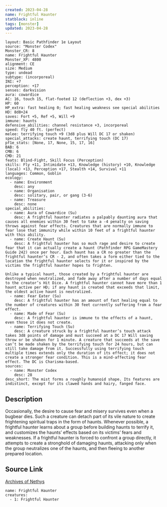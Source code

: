```yaml
---
created: 2023-04-28
name: Frightful Haunter
statblock: inline
tags: [monster]
updated: 2023-04-28
---
```

```statblock
layout: Basic Pathfinder 1e Layout
source: "Monster Codex"
Monster_CR: 8
name: Frightful Haunter
Monster_XP: 4800
alignment: CE
size: Medium
type: undead
subtype: (incorporeal)
INI: +7
perception: +17
senses: darkvision
aura: cowardice
AC: 16, touch 15, flat-footed 12 (deflection +3, dex +3)
HP: 60
HP_extra: fast healing 0; fast healing weakness see special abilities
HD: 8d8+24
saves: Fort +5, Ref +5, Will +9
immune: haunts
defensive_abilities: channel resistance +3, incorporeal
speed: fly 40 ft. (perfect)
melee: terrifying touch +9 (3d8 plus Will DC 17 or shaken)
special_attacks: create haunt, terrifying touch (DC 17)
pf1e_stats: [None, 17, None, 15, 17, 16]
BAB: 6
CMB: 6
CMD: 21
feats: Blind-Fight, Skill Focus (Perception)
skills: Fly +11, Intimidate +13, Knowledge (history) +10, Knowledge (local) +13, Perception +17, Stealth +14, Survival +11
languages: Common, Goblin
ecology:
  - name: Environment
    desc: any
  - name: Organisation
    desc: solitary, pair, or gang (3-6)
  - name: Treasure
    desc: none
special_abilities:
  - name: Aura of Cowardice (Su)
    desc: A frightful haunter radiates a palpably daunting aura that causes all enemies within 30 feet to take a -4 penalty on saving throws against fear effects. Creatures that are normally immune to fear lose that immunity while within 10 feet of a frightful haunter with this ability.
  - name: Create Haunt (Su)
    desc: A frightful haunter has so much rage and desire to create fear that it can actually create a haunt (Pathfinder RPG GameMastery Guide 242) once per hour. Each haunt has a CR no greater than the frightful haunter’s CR - 2, and often takes a form either tied to the location the frightful haunter selects for it or inspired by the victims the frightful haunter hopes to frighten.

Unlike a typical haunt, those created by a frightful haunter are destroyed when neutralized, and fade away after a number of days equal to the creator’s Hit Dice. A frightful haunter cannot have more than 1 haunt active per HD; if any haunt is created that exceeds that limit, the oldest active haunt is neutralized.
  - name: Fear Eater (Su)
    desc: A frightful haunter has an amount of fast healing equal to the number of creatures within 30 feet currently suffering from a fear effect.
  - name: Made of Fear (Su)
    desc: A frightful haunter is immune to the effects of a haunt, even those it does not create.
  - name: Terrifying Touch (Su)
    desc: A creature struck by a frightful haunter’s touch attack takes 3d8 points of damage and must succeed at a DC 17 Will saving throw or be shaken for 1 minute. A creature that succeeds at the save can’t be made shaken by the terrifying touch for 24 hours, but can still take damage from it. Successfully using terrifying touch multiple times extends only the duration of its effect; it does not create a stronger fear condition. This is a mind-affecting fear effect. The DC is Charisma-based.
sources:
  - name: Monster Codex
    desc: 28
desc_short: The mist forms a roughly humanoid shape. Its features are indistinct, except for its clawed hands and hairy, fanged face.
```
## Description
Occasionally, the desire to cause fear and misery survives even when a bugbear dies. Such a creature can detach part of its vile nature to create frightening spiritual traps in the form of haunts. Whenever possible, a frightful haunter learns about a group before building haunts to terrify it, and customizes the haunts’ effects based on its victims’ fears and weaknesses. If a frightful haunter is forced to confront a group directly, it attempts to create a stronghold of damaging haunts, attacking only when the group neutralizes one of the haunts, and then fleeing to another prepared location.
## Source Link
[Archives of Nethys](https://aonprd.com/MonsterDisplay.aspx?ItemName=Frightful%20Haunter)
```encounter-table
name: Frightful Haunter
creatures:
  - 1: Frightful Haunter
```
